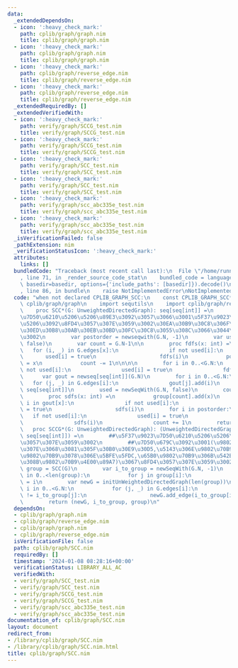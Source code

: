 ```yaml
---
data:
  _extendedDependsOn:
  - icon: ':heavy_check_mark:'
    path: cplib/graph/graph.nim
    title: cplib/graph/graph.nim
  - icon: ':heavy_check_mark:'
    path: cplib/graph/graph.nim
    title: cplib/graph/graph.nim
  - icon: ':heavy_check_mark:'
    path: cplib/graph/reverse_edge.nim
    title: cplib/graph/reverse_edge.nim
  - icon: ':heavy_check_mark:'
    path: cplib/graph/reverse_edge.nim
    title: cplib/graph/reverse_edge.nim
  _extendedRequiredBy: []
  _extendedVerifiedWith:
  - icon: ':heavy_check_mark:'
    path: verify/graph/SCCG_test.nim
    title: verify/graph/SCCG_test.nim
  - icon: ':heavy_check_mark:'
    path: verify/graph/SCCG_test.nim
    title: verify/graph/SCCG_test.nim
  - icon: ':heavy_check_mark:'
    path: verify/graph/SCC_test.nim
    title: verify/graph/SCC_test.nim
  - icon: ':heavy_check_mark:'
    path: verify/graph/SCC_test.nim
    title: verify/graph/SCC_test.nim
  - icon: ':heavy_check_mark:'
    path: verify/graph/scc_abc335e_test.nim
    title: verify/graph/scc_abc335e_test.nim
  - icon: ':heavy_check_mark:'
    path: verify/graph/scc_abc335e_test.nim
    title: verify/graph/scc_abc335e_test.nim
  _isVerificationFailed: false
  _pathExtension: nim
  _verificationStatusIcon: ':heavy_check_mark:'
  attributes:
    links: []
  bundledCode: "Traceback (most recent call last):\n  File \"/home/runner/.local/lib/python3.10/site-packages/onlinejudge_verify/documentation/build.py\"\
    , line 71, in _render_source_code_stat\n    bundled_code = language.bundle(stat.path,\
    \ basedir=basedir, options={'include_paths': [basedir]}).decode()\n  File \"/home/runner/.local/lib/python3.10/site-packages/onlinejudge_verify/languages/nim.py\"\
    , line 86, in bundle\n    raise NotImplementedError\nNotImplementedError\n"
  code: "when not declared CPLIB_GRAPH_SCC:\n    const CPLIB_GRAPH_SCC* = 1\n    import\
    \ cplib/graph/graph\n    import sequtils\n    import cplib/graph/reverse_edge\n\
    \    proc SCC*(G: UnweightedDirectedGraph): seq[seq[int]] =\n        ##\u5F37\u9023\
    \u7D50\u6210\u5206\u5206\u89E3\u3092\u3057\u3066\u3001\u5F37\u9023\u7D50\u6210\
    \u5206\u3092\u8FD4\u3057\u307E\u3059\u3002\u30EA\u30B9\u30C8\u306F\u30C8\u30DD\
    \u30ED\u30B8\u30AB\u30EB\u30BD\u30FC\u30C8\u3055\u308C\u3066\u3044\u307E\u3059\
    \u3002\n        var postorder = newseqwith(G.N, -1)\n        var used = newSeqWith(G.N,\
    \ false)\n        var count = G.N-1\n\n        proc fdfs(x: int) =\n         \
    \   for (i, _) in G.edges[x]:\n                if not used[i]:\n             \
    \       used[i] = true\n                    fdfs(i)\n            postorder[count]\
    \ = x\n            count -= 1\n\n\n\n        for i in 0..<G.N:\n            if\
    \ not used[i]:\n                used[i] = true\n                fdfs(i)\n\n  \
    \      var gout = newseq[seq[int]](G.N)\n        for i in 0..<G.N:\n         \
    \   for (j, _) in G.edges[i]:\n                gout[j].add(i)\n        var group:\
    \ seq[seq[int]]\n        used = newSeqWith(G.N, false)\n        count = 0\n\n\
    \        proc sdfs(x: int) =\n            group[count].add(x)\n            for\
    \ i in gout[x]:\n                if not used[i]:\n                    used[i]\
    \ = true\n                    sdfs(i)\n        for i in postorder:\n         \
    \   if not used[i]:\n                used[i] = true\n                group.add(@[])\n\
    \                sdfs(i)\n                count += 1\n        return group\n \
    \   proc SCCG*(G: UnweightedDirectedGraph): (UnweightedDirectedGraph, seq[int],\
    \ seq[seq[int]]) =\n        ##\u5F37\u9023\u7D50\u6210\u5206\u5206\u89E3\u3092\
    \u3057\u307E\u3059\u3002\n        ##\u7D50\u679C\u3092\u3001(\u9802\u70B9\u3092\
    \u307E\u3068\u3081\u305F\u30B0\u30E9\u30D5,\u5143\u306E\u9802\u70B9\u2192\u65B0\
    \u9802\u70B9\u3078\u306E\u5BFE\u5FDC,\u65B0\u9802\u70B9\u306B\u542B\u307E\u308C\
    \u308B\u9802\u70B9\u4E00\u89A7)\u3067\u8FD4\u3057\u307E\u3059\u3002\n        var\
    \ group = SCC(G)\n        var i_to_group = newSeqWith(G.N, -1)\n        for i\
    \ in 0..<len(group):\n            for j in group[i]:\n                i_to_group[j]\
    \ = i\n        var newG = initUnWeightedDirectedGraph(len(group))\n        for\
    \ i in 0..<G.N:\n            for (j, _) in G.edges[i]:\n                if i_to_group[i]\
    \ != i_to_group[j]:\n                    newG.add_edge(i_to_group[i], i_to_group[j])\n\
    \        return (newG, i_to_group, group)\n"
  dependsOn:
  - cplib/graph/graph.nim
  - cplib/graph/reverse_edge.nim
  - cplib/graph/graph.nim
  - cplib/graph/reverse_edge.nim
  isVerificationFile: false
  path: cplib/graph/SCC.nim
  requiredBy: []
  timestamp: '2024-01-08 08:28:16+00:00'
  verificationStatus: LIBRARY_ALL_AC
  verifiedWith:
  - verify/graph/SCC_test.nim
  - verify/graph/SCC_test.nim
  - verify/graph/SCCG_test.nim
  - verify/graph/SCCG_test.nim
  - verify/graph/scc_abc335e_test.nim
  - verify/graph/scc_abc335e_test.nim
documentation_of: cplib/graph/SCC.nim
layout: document
redirect_from:
- /library/cplib/graph/SCC.nim
- /library/cplib/graph/SCC.nim.html
title: cplib/graph/SCC.nim
---
```

